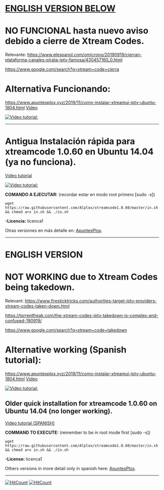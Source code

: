
# [ENGLISH VERSION BELOW](#english-version)
# NO FUNCIONAL hasta nuevo aviso debido a cierre de Xtream Codes.
Relevante: 
https://www.elespanol.com/omicrono/20190919/cierran-plataforma-canales-pirata-iptv-famosa/430457160_0.html

https://www.google.com/search?q=xtream+code+cierra


# Alternativa Funcionando:
https://www.apuntesplox.xyz/2019/11/como-instalar-xtreamui-iptv-ubuntu-1804.html
[Video](https://youtu.be/h_mBXfmUttQ)

[![Video tutorial:](https://img.youtube.com/vi/h_mBXfmUttQ/maxresdefault.jpg)](https://www.youtube.com/watch?v=h_mBXfmUttQ)

_______________________

# Antigua Instalación rápida para xtreamcode 1.0.60 en Ubuntu 14.04 (ya no funciona).
[Video tutorial](https://www.youtube.com/watch?v=CGWH5vEFqAE)

[![Video tutorial:](https://img.youtube.com/vi/CGWH5vEFqAE/0.jpg)](https://www.youtube.com/watch?v=CGWH5vEFqAE)

**COMANDO A EJECUTAR:** (recordar estar en modo root primero [sudo -s])

```
wget https://raw.githubusercontent.com/Alplox/xtreamcode1.0.60/master/in.sh && chmod a+x in.sh && ./in.sh
```
**-Licencia:** licenca1

Otras versiones en más detalle en: [ApuntesPlox](https://apuntesplox.blogspot.com/2018/09/como-instalar-xtreamcode-1060-ubuntu.html).


_______________________

# ENGLISH VERSION 
# NOT WORKING due to Xtream Codes being takedown.
Relevant: 
https://www.firesticktricks.com/authorities-target-iptv-providers-xtream-codes-taken-down.html

https://torrentfreak.com/the-xtream-codes-iptv-takedown-is-complex-and-confused-190919/

https://www.google.com/search?q=xtream+code+takedown


# Alternative working (Spanish tutorial):
https://www.apuntesplox.xyz/2019/11/como-instalar-xtreamui-iptv-ubuntu-1804.html
[Video](https://youtu.be/h_mBXfmUttQ)

[![Video tutorial:](https://img.youtube.com/vi/h_mBXfmUttQ/maxresdefault.jpg)](https://www.youtube.com/watch?v=h_mBXfmUttQ)

## Older quick installation for xtreamcode 1.0.60 on Ubuntu 14.04 (no longer working).

[Video tutorial (SPANISH)](https://www.youtube.com/watch?v=CGWH5vEFqAE)

**COMMAND TO EXECUTE:** (remember to be in root mode first [sudo -s])

```
wget https://raw.githubusercontent.com/Alplox/xtreamcode1.0.60/master/in.sh && chmod a+x in.sh && ./in.sh
```
**-License:** licenca1

Others versions in more detail only in spanish here: [ApuntesPlox](https://apuntesplox.blogspot.com/2018/09/como-instalar-xtreamcode-1060-ubuntu.html).
___
[![HitCount](http://hits.dwyl.io/{Alplox}/{xtreamcode1.0.60}.svg)](http://hits.dwyl.io/{Alplox}/{xtreamcode1.0.60})
[![HitCount](http://hits.dwyl.io/{Alplox}/{tele}.svg)](http://hits.dwyl.io/{Alplox}/{tele})
